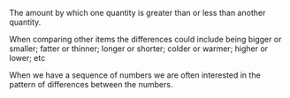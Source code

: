 The amount by which one quantity is greater than or less than another
quantity.

When comparing other items the differences could include being bigger or
smaller; fatter or thinner; longer or shorter; colder or warmer; higher
or lower; etc

When we have a sequence of numbers we are often interested in the
pattern of differences between the numbers.
